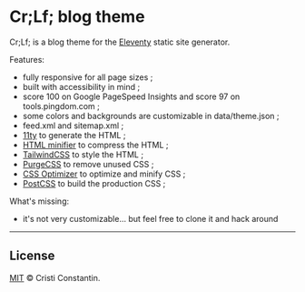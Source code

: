 # Cr;Lf; blog theme

Cr;Lf; is a blog theme for the [Eleventy](https://11ty.io/) static site generator. 

Features:

* fully responsive for all page sizes ;
* built with accessibility in mind ;
* score 100 on Google PageSpeed Insights and score 97 on tools.pingdom.com ;
* some colors and backgrounds are customizable in data/theme.json ;
* feed.xml and sitemap.xml ;
* [11ty](https://11ty.io/) to generate the HTML ;
* [HTML minifier](https://kangax.github.io/html-minifier/) to compress the HTML ;
* [TailwindCSS](https://tailwindcss.com/) to style the HTML ;
* [PurgeCSS](https://purgecss.com/) to remove unused CSS ;
* [CSS Optimizer](https://github.com/css/csso) to optimize and minify CSS ;
* [PostCSS](https://postcss.org/) to build the production CSS ;

What's missing:

* it's not very customizable... but feel free to clone it and hack around

-----

## License

[MIT](LICENSE) © Cristi Constantin.
